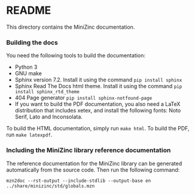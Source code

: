 # README #

This directory contains the MiniZinc documentation.

### Building the docs ###

You need the following tools to build the documentation:

* Python 3
* GNU make
* Sphinx version 7.2. Install it using the command
  `pip install sphinx`
* Sphinx Read The Docs html theme. Install it using the command
  `pip install sphinx_rtd_theme`
* 404 Page generator `pip install sphinx-notfound-page`
* If you want to build the PDF documentation, you also need a LaTeX
  distribution that includes xetex, and install the following fonts: Noto Serif,
  Lato and Inconsolata.

To build the HTML documentation, simply run `make html`. To build the PDF, run `make latexpdf`.

### Including the MiniZinc library reference documentation ###

The reference documentation for the MiniZinc library can be generated
automatically from the source code. Then run the following command:

``mzn2doc --rst-output --include-stdlib --output-base en ../share/minizinc/std/globals.mzn``

